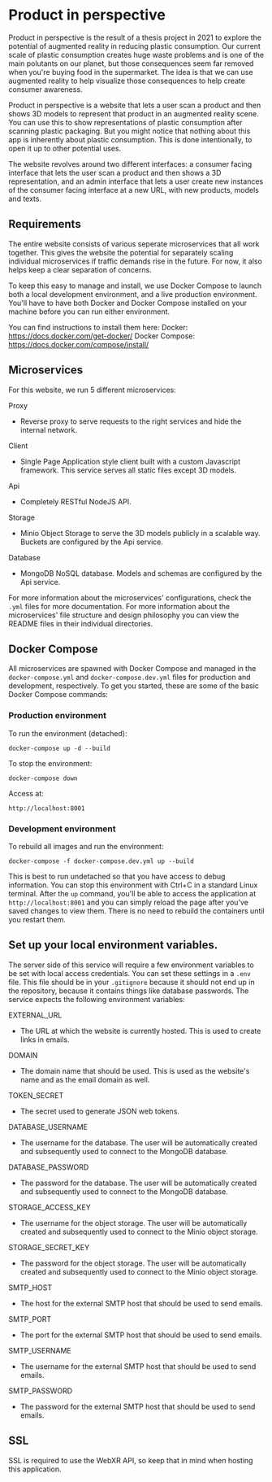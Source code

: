 # Product in perspective
Product in perspective is the result of a thesis project in 2021 to explore the
potential of augmented reality in reducing plastic consumption. Our current
scale of plastic consumption creates huge waste problems and is one of the main
polutants on our planet, but those consequences seem far removed when you're
buying food in the supermarket. The idea is that we can use augmented reality
to help visualize those consequences to help create consumer awareness.

Product in perspective is a website that lets a user scan a product and then
shows 3D models to represent that product in an augmented reality scene. You can
use this to show representations of plastic consumption after scanning plastic
packaging. But you might notice that nothing about this app is inherently about
plastic consumption. This is done intentionally, to open it up to other
potential uses.

The website revolves around two different interfaces: a consumer facing
interface that lets the user scan a product and then shows a 3D representation,
and an admin interface that lets a user create new instances of the consumer
facing interface at a new URL, with new products, models and texts.

## Requirements
The entire website consists of various seperate microservices that all work
together. This gives the website the potential for separately scaling individual
microservices if traffic demands rise in the future. For now, it also helps keep
a clear separation of concerns.

To keep this easy to manage and install, we use Docker Compose to launch both a
local development environment, and a live production environment. You'll have to
have both Docker and Docker Compose installed on your machine before you can run
either environment.

You can find instructions to install them here:
Docker:           https://docs.docker.com/get-docker/
Docker Compose:   https://docs.docker.com/compose/install/

## Microservices
For this website, we run 5 different microservices:

Proxy
- Reverse proxy to serve requests to the right services and hide the internal
  network.

Client
- Single Page Application style client built with a custom Javascript framework.
  This service serves all static files except 3D models.

Api
- Completely RESTful NodeJS API.

Storage
- Minio Object Storage to serve the 3D models publicly in a scalable way.
  Buckets are configured by the Api service.

Database
- MongoDB NoSQL database. Models and schemas are configured by the Api service.


For more information about the microservices' configurations, check the
`.yml` files for more documentation. For more information about the
microservices' file structure and design philosophy you can view the README
files in their individual directories.


## Docker Compose
All microservices are spawned with Docker Compose and managed in the
`docker-compose.yml` and `docker-compose.dev.yml` files for production and
development, respectively. To get you started, these are some of the basic
Docker Compose commands:


### Production environment
To run the environment (detached):

`docker-compose up -d --build`


To stop the environment:

`docker-compose down`


Access at:

`http://localhost:8001`


### Development environment
To rebuild all images and run the environment:

`docker-compose -f docker-compose.dev.yml up --build`


This is best to run undetached so that you have access to debug information. You
can stop this environment with Ctrl+C in a standard Linux terminal. After the
`up` command, you'll be able to access the application at
`http://localhost:8001` and you can simply reload the page after you've saved
changes to view them. There is no need to rebuild the containers until you
restart them.


## Set up your local environment variables.
The server side of this service will require a few environment variables to be
set with local access credentials. You can set these settings in a `.env` file.
This file should be in your `.gitignore` because it should not end up in the
repository, because it contains things like database passwords. The service
expects the following environment variables:

EXTERNAL_URL
- The URL at which the website is currently hosted. This is used to create links
  in emails.

DOMAIN
- The domain name that should be used. This is used as the website's name and
  as the email domain as well.

TOKEN_SECRET
- The secret used to generate JSON web tokens.

DATABASE_USERNAME
- The username for the database. The user will be automatically created and
  subsequently used to connect to the MongoDB database.

DATABASE_PASSWORD
- The password for the database. The user will be automatically created and
  subsequently used to connect to the MongoDB database.

STORAGE_ACCESS_KEY
- The username for the object storage. The user will be automatically created
  and subsequently used to connect to the Minio object storage.

STORAGE_SECRET_KEY
- The password for the object storage. The user will be automatically created
  and subsequently used to connect to the Minio object storage.

SMTP_HOST
- The host for the external SMTP host that should be used to send emails.

SMTP_PORT
- The port for the external SMTP host that should be used to send emails.

SMTP_USERNAME
- The username for the external SMTP host that should be used to send emails.

SMTP_PASSWORD
- The password for the external SMTP host that should be used to send emails.


## SSL
SSL is required to use the WebXR API, so keep that in mind when hosting this
application.
